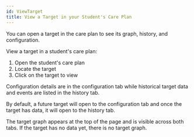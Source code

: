```yaml
---
id: ViewTarget
title: View a Target in your Student's Care Plan
---
```


You can open a target in the care plan to see its graph, history, and configuration.

View a target in a student's care plan:
1. Open the student's care plan
2. Locate the target
3. Click on the target to view

Configuration details are in the configuration tab while historical target data and events are listed in the history tab.

By default, a future target will open to the configuration tab and once the target has data, it will open to the history tab.

The target graph appears at the top of the page and is visible across both tabs. If the target has no data yet, there is no target graph.

